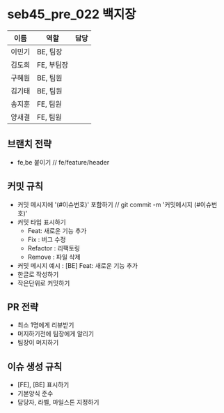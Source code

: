 # seb45_pre_022 백지장
| 이름 | 역할 | 담당 |
| --- | --- | --- |
| 이민기 | BE, 팀장 |  |
| 김도희 | FE, 부팀장 |  |
| 구혜원 | BE, 팀원 |  |
| 김기태 | BE, 팀원 |  |
| 송지훈 | FE, 팀원 |  |
| 양새결 | FE, 팀원 |  |

## 브랜치 전략
- fe,be 붙이기 // fe/feature/header

## 커밋 규칙
- 커밋 메시지에 '(#이슈번호)' 포함하기 // git commit -m '커밋메시지 (#이슈번호)'
- 커밋 타입 표시하기
  - Feat: 새로운 기능 추가
  - Fix : 버그 수정
  - Refactor : 리팩토링
  - Remove : 파일 삭제 
- 커밋 메시지 예시 : [BE] Feat: 새로운 기능 추가
- 한글로 작성하기
- 작은단위로 커밋하기

## PR 전략
- 최소 1명에게 리뷰받기
- 머지하기전에 팀장에게 알리기
- 팀장이 머지하기

## 이슈 생성 규칙
- [FE], [BE] 표시하기
- 기본양식 준수
- 담당자, 라벨, 마일스톤 지정하기
